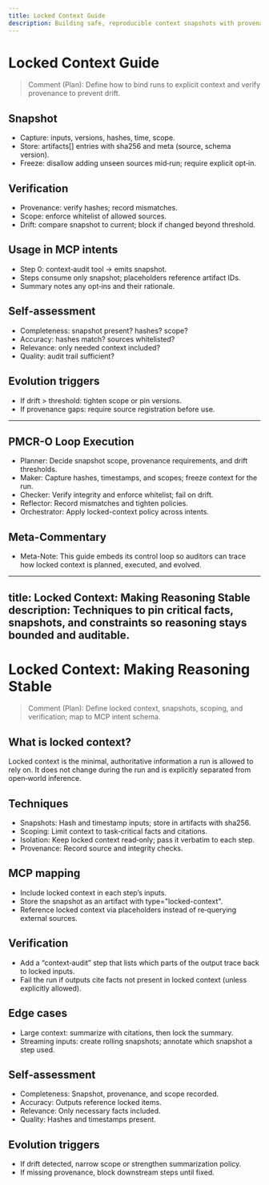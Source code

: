 ```yaml
---
title: Locked Context Guide
description: Building safe, reproducible context snapshots with provenance and drift control.
---
```


# Locked Context Guide

> Comment (Plan): Define how to bind runs to explicit context and verify provenance to prevent drift.

## Snapshot
- Capture: inputs, versions, hashes, time, scope.
- Store: artifacts[] entries with sha256 and meta (source, schema version).
- Freeze: disallow adding unseen sources mid‑run; require explicit opt‑in.

## Verification
- Provenance: verify hashes; record mismatches.
- Scope: enforce whitelist of allowed sources.
- Drift: compare snapshot to current; block if changed beyond threshold.

## Usage in MCP intents
- Step 0: context‑audit tool → emits snapshot.
- Steps consume only snapshot; placeholders reference artifact IDs.
- Summary notes any opt‑ins and their rationale.

## Self‑assessment
- Completeness: snapshot present? hashes? scope?
- Accuracy: hashes match? sources whitelisted?
- Relevance: only needed context included?
- Quality: audit trail sufficient?

## Evolution triggers
- If drift > threshold: tighten scope or pin versions.
- If provenance gaps: require source registration before use.

---

## PMCR-O Loop Execution
- Planner: Decide snapshot scope, provenance requirements, and drift thresholds.
- Maker: Capture hashes, timestamps, and scopes; freeze context for the run.
- Checker: Verify integrity and enforce whitelist; fail on drift.
- Reflector: Record mismatches and tighten policies.
- Orchestrator: Apply locked-context policy across intents.

## Meta-Commentary
- Meta-Note: This guide embeds its control loop so auditors can trace how locked context is planned, executed, and evolved.
---
title: Locked Context: Making Reasoning Stable
description: Techniques to pin critical facts, snapshots, and constraints so reasoning stays bounded and auditable.
---

# Locked Context: Making Reasoning Stable

> Comment (Plan): Define locked context, snapshots, scoping, and verification; map to MCP intent schema.

## What is locked context?
Locked context is the minimal, authoritative information a run is allowed to rely on. It does not change during the run and is explicitly separated from open‑world inference.

## Techniques
- Snapshots: Hash and timestamp inputs; store in artifacts with sha256.
- Scoping: Limit context to task‑critical facts and citations.
- Isolation: Keep locked context read‑only; pass it verbatim to each step.
- Provenance: Record source and integrity checks.

## MCP mapping
- Include locked context in each step’s inputs.
- Store the snapshot as an artifact with type="locked-context".
- Reference locked context via placeholders instead of re‑querying external sources.

## Verification
- Add a “context‑audit” step that lists which parts of the output trace back to locked inputs.
- Fail the run if outputs cite facts not present in locked context (unless explicitly allowed).

## Edge cases
- Large context: summarize with citations, then lock the summary.
- Streaming inputs: create rolling snapshots; annotate which snapshot a step used.

## Self‑assessment
- Completeness: Snapshot, provenance, and scope recorded.
- Accuracy: Outputs reference locked items.
- Relevance: Only necessary facts included.
- Quality: Hashes and timestamps present.

## Evolution triggers
- If drift detected, narrow scope or strengthen summarization policy.
- If missing provenance, block downstream steps until fixed.
